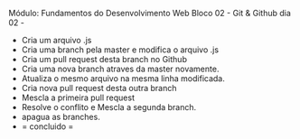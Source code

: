 Módulo: Fundamentos do Desenvolvimento Web Bloco 02 - Git & Github dia 02 -

- Cria um arquivo .js
- Cria uma branch pela master e modifica o arquivo .js
- Cria um pull request desta branch no Github
- Cria uma nova branch atraves da master novamente.
- Atualiza o mesmo arquivo na mesma linha modificada.
- Cria nova pull request desta outra branch
- Mescla a primeira pull request
- Resolve o conflito e Mescla a segunda branch.
- apagua as branches.
- = concluido = 
